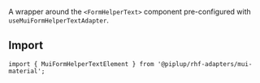 A wrapper around the `<FormHelperText>` component pre-configured with `useMuiFormHelperTextAdapter`.

## <span class="docs-h2">Import</span>

```tsx
import { MuiFormHelperTextElement } from '@piplup/rhf-adapters/mui-material';
```
